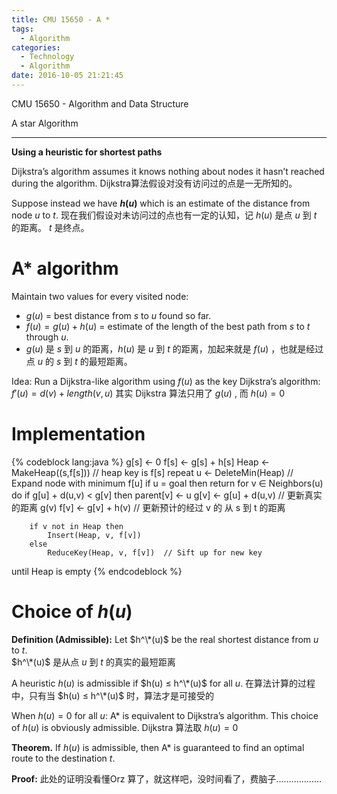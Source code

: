 ```yaml
---
title: CMU 15650 - A *
tags:
  - Algorithm
categories:
  - Technology
  - Algorithm
date: 2016-10-05 21:21:45
---
```

CMU 15650 - Algorithm and Data Structure 

A star Algorithm
<!-- more -->

***

**Using a heuristic for shortest paths**

Dijkstra’s algorithm assumes it knows nothing about nodes it hasn’t reached during the algorithm.
Dijkstra算法假设对没有访问过的点是一无所知的。

Suppose instead we have **$h(u)$** which is an estimate of the distance from node $u$ to $t$.
现在我们假设对未访问过的点也有一定的认知，记 $h(u)$ 是点 $u$ 到 $t$ 的距离。 $t$ 是终点。

# A* algorithm
Maintain two values for every visited node:
- $g(u)$ = best distance from $s$ to $u$ found so far.
- $f(u)=g(u)+h(u)$ = estimate of the length of the best path from $s$ to $t$ through $u$.
- $g(u)$ 是 $s$ 到 $u$ 的距离，$h(u)$ 是 $u$ 到 $t$ 的距离，加起来就是 $f(u)$ ，也就是经过点 $u$ 的 $s$ 到 $t$ 的最短距离。

Idea: Run a Dijkstra-like algorithm using  $f(u)$  as the key
Dijkstra’s algorithm: $f′(u) = d(v) + length(v,u)$ 
其实 Dijkstra 算法只用了 $g(u)$ , 而 $h(u) = 0$

# Implementation
{% codeblock lang:java %}
g[s] ← 0
f[s] ← g[s] + h[s]
Heap ← MakeHeap((s,f[s]))  // heap key is f[s] repeat
u ← DeleteMin(Heap)        // Expand node with minimum f[u] if u = goal then return
for v ∈ Neighbors(u) do
    if g[u] + d(u,v) < g[v] then
        parent[v] ← u
        g[v] ← g[u] + d(u,v)  // 更新真实的距离 g(v)
        f[v] ← g[v] + h(v)    // 更新预计的经过 v 的 从 s 到 t 的距离

        if v not in Heap then
            Insert(Heap, v, f[v]) 
        else
            ReduceKey(Heap, v, f[v])  // Sift up for new key 
until Heap is empty
{% endcodeblock %}

# Choice of $h(u)$
**Definition (Admissible):**
Let $h^\*(u)$ be the real shortest distance from $u$ to $t$.  
$h^\*(u)$ 是从点 $u$ 到 $t$ 的真实的最短距离

A heuristic $h(u)$ is admissible if $h(u) ≤ h^\*(u)$ for all $u$.
在算法计算的过程中，只有当 $h(u) ≤ h^\*(u)$ 时，算法才是可接受的

When $h(u) = 0$ for all $u$: A* is equivalent to Dijkstra’s algorithm.
This choice of $h(u)$ is obviously admissible.
Dijkstra 算法取 $h(u) = 0$ 

**Theorem.** 
If $h(u)$ is admissible, then A* is guaranteed to find an optimal route to the destination $t$.

**Proof:**
此处的证明没看懂Orz
算了，就这样吧，没时间看了，费脑子………………



